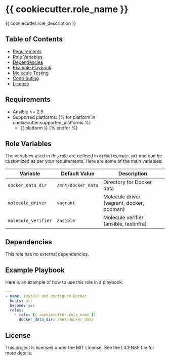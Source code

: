 # {{ cookiecutter.role_name }}

{{ cookiecutter.role_description }}

## Table of Contents

- [Requirements](#requirements)
- [Role Variables](#role-variables)
- [Dependencies](#dependencies)
- [Example Playbook](#example-playbook)
- [Molecule Testing](#molecule-testing)
- [Contributing](#contributing)
- [License](#license)

## Requirements

- Ansible >= 2.9
- Supported platforms:
{% for platform in cookiecutter.supported_platforms %}
  - {{ platform }}
{% endfor %}

## Role Variables

The variables used in this role are defined in `defaults/main.yml` and can be customized as per your requirements. Here are some of the main variables:

| Variable           | Default Value           | Description                          |
|--------------------|-------------------------|--------------------------------------|
| `docker_data_dir`  | `/mnt/docker_data`      | Directory for Docker data            |
| `molecule_driver`  | `vagrant`               | Molecule driver (vagrant, docker, podman) |
| `molecule_verifier`| `ansible`               | Molecule verifier (ansible, testinfra) |

## Dependencies

This role has no external dependencies.

## Example Playbook

Here is an example of how to use this role in a playbook:

```yaml
---
- name: Install and configure Docker
  hosts: all
  become: yes
  roles:
    - role: {{ cookiecutter.role_name }}
      docker_data_dir: /mnt/docker_data
```

## License
This project is licensed under the MIT License. See the LICENSE file for more details.